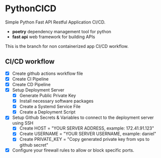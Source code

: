 # PythonCICD
Simple Python Fast API Restful Application CI/CD.

- **poetry** dependency management tool for python
- **fast api** web framework for building APIs

This is the branch for non containerized app CI/CD workflow.

## CI/CD workflow
- [x] Create github actions workflow file
- [x] Create CI Pipeline
- [x] Create CD Pipeline
- [x] Setup Deployment Server
  - [x] Generate Public Private Key
  - [x] Install necessary software packages
  - [x] Create a Systemd Service File
  - [x] Create a Deployment Script
- [x] Setup Github Secrets & Variables to connect to the deployment server using SSH
  - [x] Create HOST = "YOUR SERVER ADDRESS, example: 172.41.91.123"
  - [x] Create USERNAME = "YOUR SERVER USERNAME, example: daniel"
  - [x] Create PRIVATE_KEY = "Copy generated private key from vps to github secret"
- [x] Configure your firewall rules to allow or block specific ports.